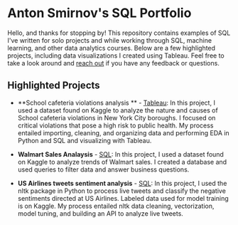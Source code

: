 # Anton Smirnov's SQL Portfolio

Hello, and thanks for stopping by! This repository contains examples of SQL I've written for solo projects and while working through SQL, machine learning, and other data analytics courses. Below are a few highlighted projects, including data visualizations I created using Tableau. Feel free to take a look around and [reach out](https://www.linkedin.com/in/amymartikabrown/) if you have any feedback or questions.

## Highlighted Projects
* **School cafeteria violations analysis ** - [Tableau](https://public.tableau.com/app/profile/amymartika/viz/ExecutiveOverview_16733205488000/ExecutiveOverview): In this project, I used a dataset found on Kaggle to analyze the nature and causes of School cafeteria violations in New York City boroughs. I focused on critical violations that pose a high risk to public health. My process entailed importing, cleaning, and organizing data and performing EDA in Python and SQL and visualizing with Tableau. 

* **Walmart Sales Analaysis** - [SQL](https://github.com/feelgd777/SQL_repo/blob/main/Wallmart%20Sales%20Analysis): In this project, I used a dataset found on Kaggle to analyze trends of Walmart sales. I created a database and used queries to filter data and answer business questions.

* **US Airlines tweets sentiment analysis** - [SQL](https://github.com/amymartika/SQL/blob/main/Predicting%20Book%20Ratings): In this project, I used the nltk package in Python to process live tweets and classify the negative sentiments directed at US Airlines. Labeled data used for model training is on Kaggle. My process entailed nltk data cleaning, vectorization, model tuning, and building an API to analyze live tweets.

